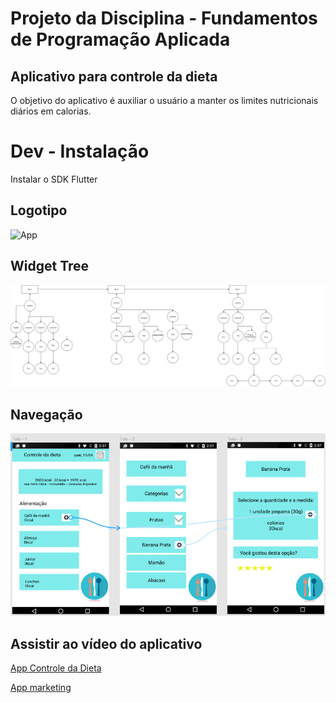 # Projeto da Disciplina - Fundamentos de Programação Aplicada
## Aplicativo para controle da dieta
O objetivo do aplicativo é auxiliar o usuário a manter os limites nutricionais diários em calorias.

# Dev - Instalação
Instalar o SDK Flutter 

## Logotipo

![App]()

## Widget Tree

![](https://github.com/palima1/Fundamentos/blob/main/widget%20tree.png)

## Navegação

![App controle da dieta](https://github.com/palima1/Fundamentos/blob/main/layout1.PNG)

## Assistir ao vídeo do aplicativo
[App Controle da Dieta](https://youtu.be/wAqvla0DUks)

[App marketing](https://drive.google.com/file/d/1JVULckNwGHEFzScpEXD1twh9usbkyMO9/view?usp=sharing)
